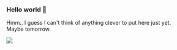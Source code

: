 ### Hello world 👋
Hmm.. I guess I can't think of anything clever to put here just yet.  
Maybe tomorrow.

<img src="https://media-exp1.licdn.com/dms/image/C4E1BAQGKaZYIDH-u6A/company-background_10000/0?e=1594843200&v=beta&t=HRVOyZydOg7Avlod77BDni74JebV_1NsOf7ZtOeofA4">

<!--
**badcat/badcat** is a ✨ _special_ ✨ repository because its `README.md` (this file) appears on your GitHub profile.

Here are some ideas to get you started:

- 🔭 I’m currently working on ...
- 🌱 I’m currently learning ...
- 👯 I’m looking to collaborate on ...
- 🤔 I’m looking for help with ...
- 💬 Ask me about ...
- 📫 How to reach me: ...
- 😄 Pronouns: ...
- ⚡ Fun fact: ...
-->
